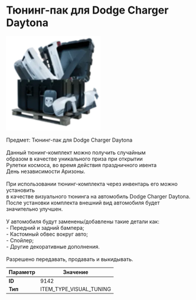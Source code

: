 # Тюнинг-пак для Dodge Charger Daytona

![Item Image](../img/9142.webp?raw=true)

Предмет: Тюнинг-пак для Dodge Charger Daytona<br><br>Данный тюнинг-комплект можно получить случайным<br>образом в качестве уникального приза при открытии<br>Рулетки космоса, во время действия праздничного ивента<br>День независимости Аризоны.<br><br>При использовании тюнинг-комплекта через инвентарь его можно установить<br>в качестве визуального тюнинга на автомобиль Dodge Charger Daytona.<br>После установки комплекта внешний вид автомобиля будет значительно улучшен.<br><br>У автомобиля будут заменены/добавлены такие детали как:<br>  - Передний и задний бампера;<br>  - Кастомный обвес вокруг авто;<br>  - Спойлер;<br>  - Другие декоративные дополнения.<br><br>Разрешено передавать, продавать и выкидывать.


| Параметр | Значение |
|----------|----------|
| **ID** | 9142 |
| **Тип** | ITEM_TYPE_VISUAL_TUNING |

